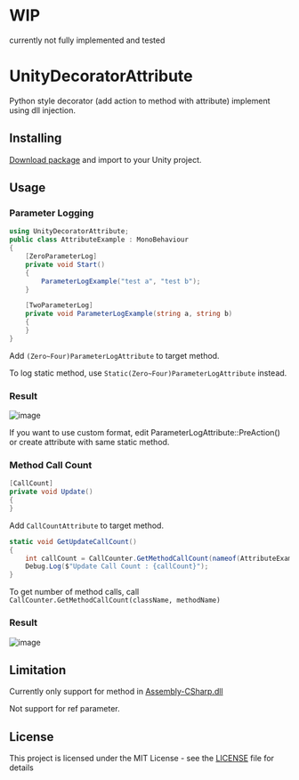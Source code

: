 # WIP

currently not fully implemented and tested

# UnityDecoratorAttribute

Python style decorator (add action to method with attribute) implement using dll injection.

## Installing

[Download package](https://github.com/kdw9502/UnityDecoratorAttribute/releases/download/2.0.0/UnityDecoratorAttribute.unitypackage) and import to your Unity project.

## Usage

### Parameter Logging

```c#
using UnityDecoratorAttribute;
public class AttributeExample : MonoBehaviour
{
    [ZeroParameterLog]
    private void Start()
    {
        ParameterLogExample("test a", "test b");
    }

    [TwoParameterLog]
    private void ParameterLogExample(string a, string b)
    {
    }
}
```
Add `(Zero~Four)ParameterLogAttribute` to target method. 

To log static method, use `Static(Zero~Four)ParameterLogAttribute` instead.

### Result

![image](https://user-images.githubusercontent.com/21076531/184547089-a75fba5b-e9e7-4131-af9f-54dbcbd0fe51.png)

If you want to use custom format, edit ParameterLogAttribute::PreAction() or create attribute with same static method.

### Method Call Count

```c#
[CallCount]
private void Update()
{
}
```
Add `CallCountAttribute` to target method.

```c#
static void GetUpdateCallCount()
{
    int callCount = CallCounter.GetMethodCallCount(nameof(AttributeExample), nameof(Update));
    Debug.Log($"Update Call Count : {callCount}");
}
```
To get number of method calls, call `CallCounter.GetMethodCallCount(className, methodName)`

### Result

![image](https://user-images.githubusercontent.com/21076531/184547638-25deef6e-2d46-461b-98a7-139ec116c122.png)


## Limitation
Currently only support for method in [Assembly-CSharp.dll](https://docs.unity3d.com/2019.4/Documentation/Manual/ScriptCompilationAssemblyDefinitionFiles.html)

Not support for ref parameter.

## License

This project is licensed under the MIT License - see the [LICENSE](LICENSE) file for details
